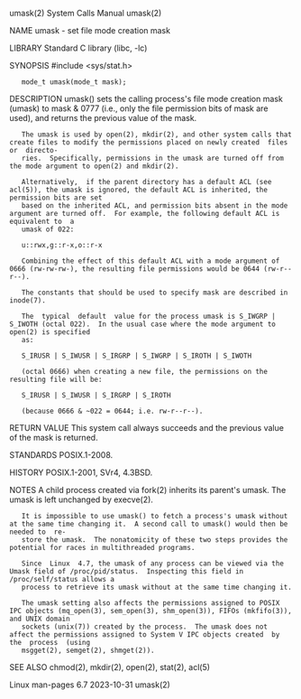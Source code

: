 umask(2)							      System Calls Manual							      umask(2)

NAME
       umask - set file mode creation mask

LIBRARY
       Standard C library (libc, -lc)

SYNOPSIS
       #include <sys/stat.h>

       mode_t umask(mode_t mask);

DESCRIPTION
       umask()	sets  the calling process's file mode creation mask (umask) to mask & 0777 (i.e., only the file permission bits of mask are used), and returns
       the previous value of the mask.

       The umask is used by open(2), mkdir(2), and other system calls that create files to modify the permissions placed on newly created  files  or  directo‐
       ries.  Specifically, permissions in the umask are turned off from the mode argument to open(2) and mkdir(2).

       Alternatively,  if the parent directory has a default ACL (see acl(5)), the umask is ignored, the default ACL is inherited, the permission bits are set
       based on the inherited ACL, and permission bits absent in the mode argument are turned off.  For example, the following default ACL is equivalent to  a
       umask of 022:

	   u::rwx,g::r-x,o::r-x

       Combining the effect of this default ACL with a mode argument of 0666 (rw-rw-rw-), the resulting file permissions would be 0644 (rw-r--r--).

       The constants that should be used to specify mask are described in inode(7).

       The  typical  default  value for the process umask is S_IWGRP | S_IWOTH (octal 022).  In the usual case where the mode argument to open(2) is specified
       as:

	   S_IRUSR | S_IWUSR | S_IRGRP | S_IWGRP | S_IROTH | S_IWOTH

       (octal 0666) when creating a new file, the permissions on the resulting file will be:

	   S_IRUSR | S_IWUSR | S_IRGRP | S_IROTH

       (because 0666 & ~022 = 0644; i.e. rw-r--r--).

RETURN VALUE
       This system call always succeeds and the previous value of the mask is returned.

STANDARDS
       POSIX.1-2008.

HISTORY
       POSIX.1-2001, SVr4, 4.3BSD.

NOTES
       A child process created via fork(2) inherits its parent's umask.	 The umask is left unchanged by execve(2).

       It is impossible to use umask() to fetch a process's umask without at the same time changing it.	 A second call to umask() would then be needed to  re‐
       store the umask.	 The nonatomicity of these two steps provides the potential for races in multithreaded programs.

       Since  Linux  4.7, the umask of any process can be viewed via the Umask field of /proc/pid/status.  Inspecting this field in /proc/self/status allows a
       process to retrieve its umask without at the same time changing it.

       The umask setting also affects the permissions assigned to POSIX IPC objects (mq_open(3), sem_open(3), shm_open(3)), FIFOs (mkfifo(3)), and UNIX domain
       sockets (unix(7)) created by the process.  The umask does not affect the permissions assigned to System V IPC objects created  by  the  process	(using
       msgget(2), semget(2), shmget(2)).

SEE ALSO
       chmod(2), mkdir(2), open(2), stat(2), acl(5)

Linux man-pages 6.7							  2023-10-31								      umask(2)
